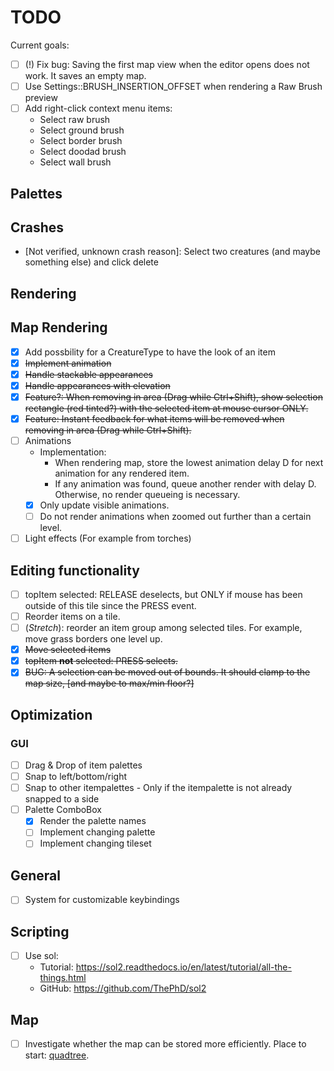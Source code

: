 # TODO

Current goals:

-   [ ] (!) Fix bug: Saving the first map view when the editor opens does not work. It saves an empty map.
-   [ ] Use Settings::BRUSH_INSERTION_OFFSET when rendering a Raw Brush preview
-   [ ] Add right-click context menu items:
    -   Select raw brush
    -   Select ground brush
    -   Select border brush
    -   Select doodad brush
    -   Select wall brush

## Palettes

## Crashes

-   [Not verified, unknown crash reason]: Select two creatures (and maybe something else) and click delete

## Rendering

## Map Rendering

-   [x] Add possbility for a CreatureType to have the look of an item
-   [x] ~~Implement animation~~
-   [x] ~~Handle stackable appearances~~
-   [x] ~~Handle appearances with elevation~~
-   [x] ~~Feature?: When removing in area (Drag while Ctrl+Shift), show selection rectangle (red tinted?) with the selected item at mouse cursor ONLY.~~
-   [x] ~~Feature: Instant feedback for what items will be removed when removing in area (Drag while Ctrl+Shift).~~
-   [ ] Animations
    -   Implementation:
        -   When rendering map, store the lowest animation delay D for next animation for any rendered item.
        -   If any animation was found, queue another render with delay D. Otherwise, no render queueing is necessary.
    -   [x] Only update visible animations.
    -   [ ] Do not render animations when zoomed out further than a certain level.
-   [ ] Light effects (For example from torches)

## Editing functionality

-   [ ] topItem selected: RELEASE deselects, but ONLY if mouse has been outside of this tile since the PRESS event.
-   [ ] Reorder items on a tile.
-   [ ] (_Stretch_): reorder an item group among selected tiles. For example, move grass borders one level up.
-   [x] ~~Move selected items~~
-   [x] ~~topItem **not** selected: PRESS selects.~~
-   [x] ~~BUG: A selection can be moved out of bounds. It should clamp to the map size, [and maybe to max/min floor?]~~

## Optimization

### GUI

-   [ ] Drag & Drop of item palettes
-   [ ] Snap to left/bottom/right
-   [ ] Snap to other itempalettes - Only if the itempalette is not already snapped to a side
-   [ ] Palette ComboBox
    -   [x] Render the palette names
    -   [ ] Implement changing palette
    -   [ ] Implement changing tileset

## General

-   [ ] System for customizable keybindings

## Scripting

-   [ ] Use sol:
    -   Tutorial: https://sol2.readthedocs.io/en/latest/tutorial/all-the-things.html
    -   GitHub: https://github.com/ThePhD/sol2

## Map

-   [ ] Investigate whether the map can be stored more efficiently. Place to start: [quadtree](https://en.wikipedia.org/wiki/Quadtree).
